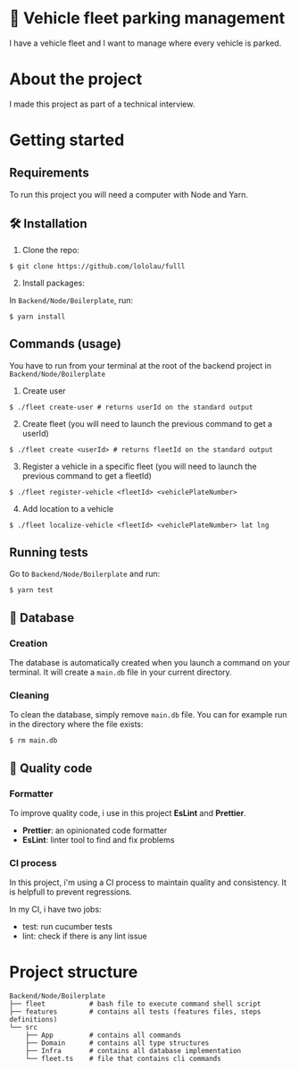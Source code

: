 # 🚗 Vehicle fleet parking management

I have a vehicle fleet and I want to manage where every vehicle is parked.

# About the project

I made this project as part of a technical interview.

# Getting started

## Requirements

To run this project you will need a computer with Node and Yarn.

## 🛠️ Installation

1. Clone the repo:

```
$ git clone https://github.com/lololau/fulll
```

2. Install packages:

In `Backend/Node/Boilerplate`, run:

```
$ yarn install
```

## Commands (usage)

You have to run from your terminal at the root of the backend project in `Backend/Node/Boilerplate`

1. Create user

```
$ ./fleet create-user # returns userId on the standard output
```

2. Create fleet (you will need to launch the previous command to get a userId)

```
$ ./fleet create <userId> # returns fleetId on the standard output
```

3. Register a vehicle in a specific fleet (you will need to launch the previous command to get a fleetId)

```
$ ./fleet register-vehicle <fleetId> <vehiclePlateNumber>
```

4. Add location to a vehicle

```
$ ./fleet localize-vehicle <fleetId> <vehiclePlateNumber> lat lng
```

## Running tests

Go to `Backend/Node/Boilerplate` and run:

```
$ yarn test
```

## 💾 Database

### Creation

The database is automatically created when you launch a command on your terminal.
It will create a `main.db` file in your current directory.

### Cleaning

To clean the database, simply remove `main.db` file.
You can for example run in the directory where the file exists:

```
$ rm main.db
```

## 🧹 Quality code

### Formatter

To improve quality code, i use in this project **EsLint** and **Prettier**.

- **Prettier**: an opinionated code formatter
- **EsLint**: linter tool to find and fix problems

### CI process

In this project, i'm using a CI process to maintain quality and consistency.
It is helpfull to prevent regressions.

In my CI, i have two jobs:

- test: run cucumber tests
- lint: check if there is any lint issue

# Project structure

```
Backend/Node/Boilerplate
├── fleet           # bash file to execute command shell script
├── features        # contains all tests (features files, steps definitions)
└── src
    ├── App         # contains all commands
    ├── Domain      # contains all type structures
    ├── Infra       # contains all database implementation
    └── fleet.ts    # file that contains cli commands
```
